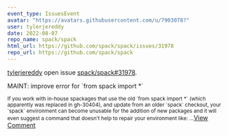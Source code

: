 ```yaml
---
event_type: IssuesEvent
avatar: "https://avatars.githubusercontent.com/u/7903078?"
user: tylerjereddy
date: 2022-08-07
repo_name: spack/spack
html_url: https://github.com/spack/spack/issues/31978
repo_url: https://github.com/spack/spack
---
```


<a href='https://github.com/tylerjereddy' target='_blank'>tylerjereddy</a> open issue <a href='https://github.com/spack/spack/issues/31978' target='_blank'>spack/spack#31978</a>.

<p>MAINT: improve error for `from spack import *`</p><small>If you work with in-house spackages that use the old `from spack import *` (which apparently was replaced in gh-30404), and update from an older `spack` checkout, your `spack` environment can become unusable for the addition of new packages and it will even suggest a command that doesn't help to repair your environment like:...</small><a href='https://github.com/spack/spack/issues/31978' target='_blank'>View Comment</a>